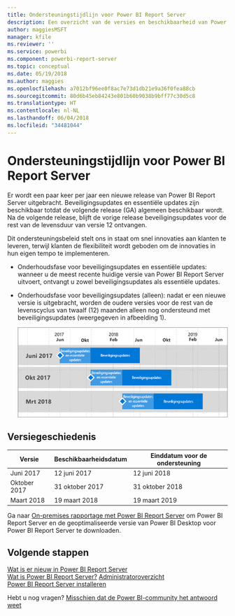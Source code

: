 ```yaml
---
title: Ondersteuningstijdlijn voor Power BI Report Server
description: Een overzicht van de versies en beschikbaarheid van Power BI Report Server.
author: maggiesMSFT
manager: kfile
ms.reviewer: ''
ms.service: powerbi
ms.component: powerbi-report-server
ms.topic: conceptual
ms.date: 05/19/2018
ms.author: maggies
ms.openlocfilehash: a7012bf96ee0f8ac7e73d1db21e9a36f0fea88cb
ms.sourcegitcommit: 80d6b45eb84243e801b60b9038b9bff77c30d5c8
ms.translationtype: HT
ms.contentlocale: nl-NL
ms.lasthandoff: 06/04/2018
ms.locfileid: "34481044"
---
```

# <a name="support-timeline-for-power-bi-report-server"></a>Ondersteuningstijdlijn voor Power BI Report Server
Er wordt een paar keer per jaar een nieuwe release van Power BI Report Server uitgebracht. Beveiligingsupdates en essentiële updates zijn beschikbaar totdat de volgende release (GA) algemeen beschikbaar wordt. Na de volgende release, blijft de vorige release beveiligingsupdates voor de rest van de levensduur van versie 12 ontvangen.

Dit ondersteuningsbeleid stelt ons in staat om snel innovaties aan klanten te leveren, terwijl klanten de flexibiliteit wordt geboden om de innovaties in hun eigen tempo te implementeren.

* Onderhoudsfase voor beveiligingsupdates en essentiële updates: wanneer u de meest recente huidige versie van Power BI Report Server uitvoert, ontvangt u zowel beveiligingsupdates als essentiële updates.
* Onderhoudsfase voor beveiligingsupdates (alleen): nadat er een nieuwe versie is uitgebracht, worden de oudere versies voor de rest van de levenscyclus van twaalf (12) maanden alleen nog ondersteund met beveiligingsupdates (weergegeven in afbeelding 1).

    ![Grafiek waarin het tijdsbestek voor de ondersteuning wordt geïllustreerd](media/support-timeline/report-server-support-timeline-mar-2018.png)

## <a name="version-history"></a>Versiegeschiedenis
| **Versie** | **Beschikbaarheidsdatum** | **Einddatum voor de ondersteuning** |
| --- | --- | --- |
| Juni 2017 |12 juni 2017 |12 juni 2018 |
| Oktober 2017 |31 oktober 2017 |31 oktober 2018 |
| Maart 2018 | 19 maart 2018 | 19 maart 2019 |

Ga naar [On-premises rapportage met Power BI Report Server](https://powerbi.microsoft.com/report-server/) om Power BI Report Server en de geoptimaliseerde versie van Power BI Desktop voor Power BI Report Server te downloaden.

## <a name="next-steps"></a>Volgende stappen
[Wat is er nieuw in Power BI Report Server](whats-new.md)  
[Wat is Power BI Report Server?](get-started.md)
[Administratoroverzicht](admin-handbook-overview.md)  
[Power BI Report Server installeren](install-report-server.md)  

Hebt u nog vragen? [Misschien dat de Power BI-community het antwoord weet](https://community.powerbi.com/)


